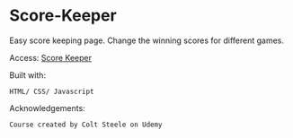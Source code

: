 # Score-Keeper
Easy score keeping page. Change the winning scores for different games.

Access: [Score Keeper](https://raw.githack.com/stntsai/Score-Keeper/master/Scorekeeper.html)

Built with:

	HTML/ CSS/ Javascript
	
Acknowledgements:

	Course created by Colt Steele on Udemy
